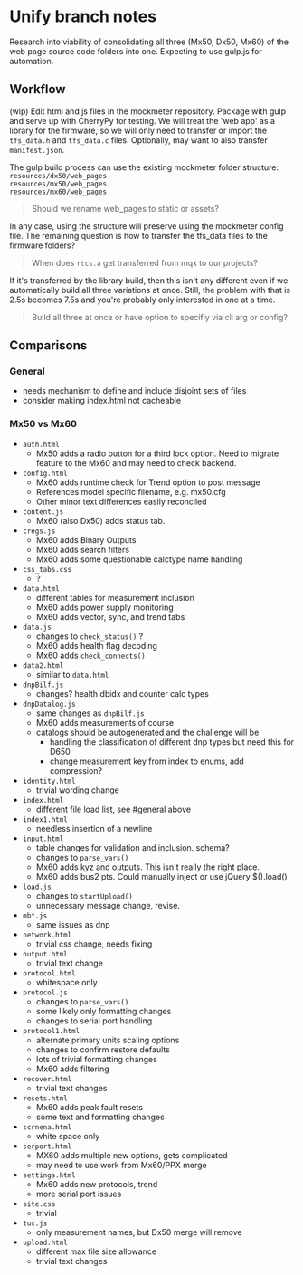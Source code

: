 # Unify branch notes

Research into viability of consolidating all three (Mx50, Dx50, Mx60) of the web
 page source code folders into one.  Expecting to use gulp.js for automation.

## Workflow

(wip) Edit html and js files in the mockmeter repository.  Package with gulp and
 serve up with CherryPy for testing.  We will treat the 'web app' as a library
 for the firmware, so we will only need to transfer or import the `tfs_data.h`
 and `tfs_data.c` files.  Optionally, may want to also transfer `manifest.json`.

The gulp build process can use the existing mockmeter folder structure:  
`resources/dx50/web_pages`  
`resources/mx50/web_pages`  
`resources/mx60/web_pages`  

> Should we rename web_pages to static or assets?

In any case, using the structure will preserve using the mockmeter config file.
 The remaining question is how to transfer the tfs_data files to the firmware
 folders?

> When does `rtcs.a` get transferred from mqx to our projects?

If it's transferred by the library build, then this isn't any different even if
 we automatically build all three variations at once.  Still, the problem with
 that is 2.5s becomes 7.5s and you're probably only interested in one at a time.

> Build all three at once or have option to specifiy via cli arg or config?

## Comparisons

### General

- needs mechanism to define and include disjoint sets of files
- consider making index.html not cacheable

### Mx50 vs Mx60

- `auth.html`
  - Mx50 adds a radio button for a third lock option.  Need to migrate
 feature to the Mx60 and may need to check backend.
- `config.html`
  - Mx60 adds runtime check for Trend option to post message  
  - References model specific filename, e.g. mx50.cfg
  - Other minor text differences easily reconciled
- `content.js`
  - Mx60 (also Dx50) adds status tab.
- `cregs.js`
  - Mx60 adds Binary Outputs
  - Mx60 adds search filters
  - Mx60 adds some questionable calctype name handling
- `css_tabs.css`
  - ?
- `data.html`
  - different tables for measurement inclusion
  - Mx60 adds power supply monitoring
  - Mx60 adds vector, sync, and trend tabs
- `data.js`
  - changes to `check_status()` ?
  - Mx60 adds health flag decoding
  - Mx60 adds `check_connects()`
- `data2.html`
  - similar to `data.html`
- `dnpBilf.js`
  - changes?  health dbidx and counter calc types
- `dnpDatalog.js`
  - same changes as `dnpBilf.js`
  - Mx60 adds measurements of course
  - catalogs should be autogenerated and the challenge will be
    - handling the classification of different dnp types but need this for D650
    - change measurement key from index to enums, add compression?
- `identity.html`
  - trivial wording change
- `index.html`
  - different file load list, see #general above
- `index1.html`
  - needless insertion of a newline
- `input.html`
  - table changes for validation and inclusion.  schema?
  - changes to `parse_vars()`
  - Mx60 adds kyz and outputs.  This isn't really the right place.
  - Mx60 adds bus2 pts.  Could manually inject or use jQuery $().load()
- `load.js`
  - changes to `startUpload()`
  - unnecessary message change, revise.
- `mb*.js`
  - same issues as dnp
- `network.html`
  - trivial css change, needs fixing
- `output.html`
  - trivial text change
- `protocol.html`
  - whitespace only
- `protocol.js`
  - changes to `parse_vars()`
  - some likely only formatting changes
  - changes to serial port handling
- `protocol1.html`
  - alternate primary units scaling options
  - changes to confirm restore defaults
  - lots of trivial formatting changes
  - Mx60 adds filtering
- `recover.html`
  - trivial text changes
- `resets.html`
  - Mx60 adds peak fault resets
  - some text and formatting changes
- `scrnena.html`
  - white space only
- `serport.html`
  - MX60 adds multiple new options, gets complicated
  - may need to use work from Mx60/PPX merge
- `settings.html`
  - Mx60 adds new protocols, trend
  - more serial port issues
- `site.css`
  - trivial
- `tuc.js`
  - only measurement names, but Dx50 merge will remove
- `upload.html`
  - different max file size allowance
  - trivial text changes
